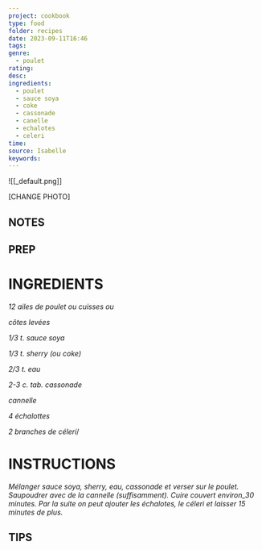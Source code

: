 ```yaml
---
project: cookbook
type: food
folder: recipes
date: 2023-09-11T16:46
tags: 
genre:
  - poulet
rating: 
desc: 
ingredients:
  - poulet
  - sauce soya
  - coke
  - cassonade
  - canelle
  - echalotes
  - celeri
time: 
source: Isabelle
keywords:
---
```


![[_default.png]]

[CHANGE PHOTO]


## NOTES




## PREP


# INGREDIENTS

_12 ailes de poulet ou cuisses ou_

_côtes levées_

_1/3 t. sauce soya_

_1/3 t. sherry (ou coke)_

_2/3 t. eau_

_2-3 c. tab. cassonade_

_cannelle_

_4 échalottes_

_2 branches de céleri_/



# INSTRUCTIONS

_Mélanger sauce soya, sherry, eau, cassonade_
_et verser sur le poulet. Saupoudrer avec de_
_la cannelle (suffisamment). Cuire couvert_
_environ_30 minutes. Par la suite on peut_
_ajouter les échalotes, le céleri et laisser 15_
_minutes de plus._

## TIPS



